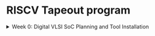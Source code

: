 # RISCV Tapeout program

<details>

&nbsp;	<summary> Week 0:  Digital VLSI SoC Planning and Tool Installation </summary>

## Week 0: Digital VLSI SoC Planning and Tool Installation

### Getting started with Digital VLSI SOC Design and Planning:

A chip is designed with a goal of running any specific application. The application that we want to perform in our chip is first coded in a programming language like C.

Steps in Chip modelling:

1. **GCC:** In the first step we want to ensure that the application is correct by construction with the GCC compiler. 
    In this step we compile the C code in GCC and measure the output/response of the code/application (O0).

2. **Specification modelling:** In this step we model the specification of the chip in a C environment and test its output with the GCC compiled code. The response/output of this steps(O1) must match with the GCC compiled code using a C language testbench.

3. **RTL Architecture:** After specs of chip are finalized a soft copy of hardware language is written which is an abstract version of hardware language like Verilog. This is an intermediate level between HDL and C model. The architecture is tested using same testbench in C language and its output(O2) is matched with C model of previous step.

4. **SoC design flow:**  The design is divided into two components.  
    i. **Processor**
    - A gate-level netlist is created.
    - Full Physical Design (PD) flow is performed, including floorplanning, placement, routing, CTS, STA, and signoff.

    ii. **Peripherals / IPs**
    - These are modular blocks that can be reused across designs.
    - There are two types of IPs:
        - **Digital IPs (Macros):**
            - Can be synthesized.
            - Used for standard digital logic functions.
        - **Analog IPs:**
            - Interact with external analog signals.
            - Designed using MOSFET transistors.
            - Require functional RTL only; synthesis is not needed.

Then all these components are integrated together with GPIOs for designing the hardware.

The output of the SoC is then measured(O3) and compared with RTL architecture for testing.



IMAGE HERE



5. **Physical Design Flow**: The integrated SoC is now converted to logic gates and the gates are planned on a physical die. It includes Floowplanning, Placement, CTS, Routing.

After Physical design we generate GDSII file (graphical data stream information interchange) it contains information about the layers that are required for fabrication.

On the GDSII we check DRC to check if it can be manufacture and LVS to check it functions as per the SoC . After these checks are passed we send the GDSII to fabrication which is called as **tapeout**,

After fabrication we get the chips back from foundry which is called **tapein**, the chip is then used for package and the output of the chip(O4) is measured at board level which is again compared with SoC output.



IMAGE HERE

IMAGE HERE



### Tool Installation:

**Yosys**

Command used



`$ sudo apt-get update

$ git clone https://github.com/YosysHQ/yosys.git

$ cd yosys

$ sudo apt install make (If make is not installed please install it)

$ sudo apt-get install build-essential clang bison flex \\

libreadline-dev gawk tcl-dev libffi-dev git \\

graphviz xdot pkg-config python3 libboost-system-dev \\

libboost-python-dev libboost-filesystem-dev zlib1g-dev

$ make config-gcc

$ make

$ sudo make install`



IMAGE HERE



**Iverilog**

Command Used



`$ sudo apt-get update

$ sudo apt-get install iverilog`



IMAGE HERE



**gtkwave**

Command Used



`$ sudo apt-get update

$ sudo apt-get install iverilog`



IMAGE HERE

</details>

